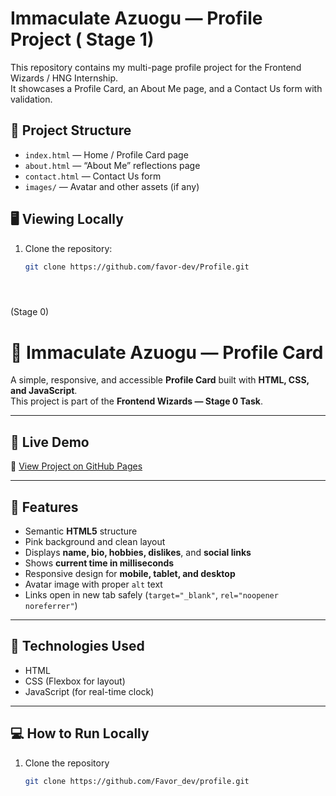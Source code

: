 # Immaculate Azuogu — Profile Project ( Stage 1)

This repository contains my multi-page profile project for the Frontend Wizards / HNG Internship.  
It showcases a Profile Card, an About Me page, and a Contact Us form with validation.

## 📁 Project Structure
- `index.html` — Home / Profile Card page  
- `about.html` — “About Me” reflections page  
- `contact.html` — Contact Us form  
- `images/` — Avatar and other assets (if any)  

## 🖥️ Viewing Locally
1. Clone the repository:
   ```bash
   git clone https://github.com/favor-dev/Profile.git





(Stage 0)
# 🌸 Immaculate Azuogu — Profile Card

A simple, responsive, and accessible **Profile Card** built with **HTML, CSS, and JavaScript**.  
This project is part of the **Frontend Wizards — Stage 0 Task**.

---

## 🚀 Live Demo  
🔗 [View Project on GitHub Pages](https://favor-dev.github.io/profile/)

---

## 🧩 Features
- Semantic **HTML5** structure  
- Pink background and clean layout  
- Displays **name, bio, hobbies, dislikes**, and **social links**  
- Shows **current time in milliseconds**  
- Responsive design for **mobile, tablet, and desktop**  
- Avatar image with proper `alt` text  
- Links open in new tab safely (`target="_blank"`, `rel="noopener noreferrer"`)

---

## 🧠 Technologies Used
- HTML  
- CSS (Flexbox for layout)  
- JavaScript (for real-time clock)

---

## 💻 How to Run Locally
1. Clone the repository  
   ```bash
   git clone https://github.com/Favor_dev/profile.git
